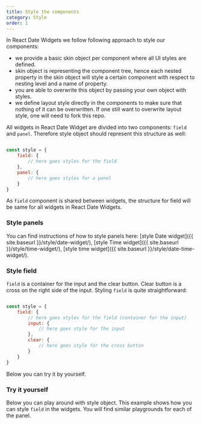 ```yaml
---
title: Style the components
category: Style
order: 1
---
```


In React Date Widgets we follow following approach to style our components:
 <!-- You can find this object below. -->

 <!-- - Please make sure that your object represents the same structure as skin object below. -->
- we provide a basic skin object per component where all UI styles are defined.
- skin object is representing the component tree, hence each nested property in the skin object will style a certain component with respect to nesting level and a name of property.
- you are able to overwrite this object by passing your own object with styles.
- we define layout style directly in the components to make sure that nothing of it can be overwritten. If one still want to overwrite layout style, one will need to fork this repo.



<!-- Below is the style object that is provided by React Date Widgets for `date-widget`: -->

All widgets in React Date Widget are divided into two components: `field` and `panel`. Therefore style object should represent this structure as well:
```js

const style = {
    field: {
        // here goes styles for the field
    },
    panel: {
        // here goes styles for a panel
    }
}
```
As `field` component is shared between widgets, the structure for field will be same for all widgets in React Date Widgets.

### Style panels

 You can find instructions of how to style panels here: [style Date widget]({{ site.baseurl }}/style/date-widget/), [style Time widget]({{ site.baseurl }}/style/time-widget/), [style time widget]({{ site.baseurl }}/style/date-time-widget/).

### Style field

<!-- Please don't be scared of the size of the object. Every widget consist of two parts: Input and Panel, therefore you need to specify these properties in your style object. -->
`field` is a container for the input and the clear button. Clear button is a cross on the right side of the input. Styling `field` is quite straightforward:

```js

const style = {
    field: {
        // here goes styles for the field (container for the input)
        input: {
            // here goes style for the input
        },
        clear: {
            // here goes style for the cross button
        }
    }
}
```
Below you can try it by yourself.

### Try it yourself

Below you can play around with style object. This example shows how you can style `field` in the widgets.
You will find similar playgrounds for each of the panel.
 <!-- here:  React Date Widgets built with Input component that shared between three widgets. Hence structure of a style object for the input will be same for all widgets. -->

<div id="input-style-api"></div>
<script>
  window.renderInputStyleExample('input-style-api')
  window.scrollTo(0, 0)
</script>



<!--
const cell = {
    background: 'transparent',
    borderRadius: '2px',
    color: '#666',
    fontSize: 13,
    height: 22,
    width: 20,
    lineHeight: '20px',
    margin: '0 auto',
    transition: backgroundTransition,
    fontFamily,
    WebkitFontSmoothing: 'antialiased',
    ':hover': {
        background: '#ebfaff',
        cursor: 'pointer',
        selectedDay: {
            background: '#3fc7fa',
        },
        disabled: {
            background: '#f3f3f3',
        }
    },
    shadowSelectedDay: {
        background: '#108ee9',
        color: '#fff',
    },
    selectedDay: {
        background: '#3fc7fa',
    },
    disabled: {
        cursor: 'not-allowed',
        color: '#bcbcbc',
        background: '#f3f3f3',
        borderRadius: '0',
        width: 'auto',
    },
    today: {
        border: '1px solid #3fc7fa',
        color: '#108ee9',
        fontWeight: 'bold',
    },
    disabledCellFirstOfRow: {
        borderTopLeftRadius: '4px',
        borderBottomLeftRadius: '4px',
    },
    disabledCellLastOfRow: {
        borderTopRightRadius: '4px',
        borderBottomRightRadius: '4px',
    },
    prevMonthCell: {
        color: '#bbb',
    },
    nextMonthCell: {
        color: '#bbb',
    }
}

const bodyHeader = {
    fontSize: 12,
    lineHeight: '18px',
    fontFamily,
    WebkitFontSmoothing: 'antialiased',
    fontWeight: 400,
    padding: '6px 0',
}


const body = {
    bodyHeader,
    cell
}

const commonHeaderBtn = {
    color: '#999',
    fontFamily: 'Arial, "Hiragino Sans GB", "Microsoft Yahei", "Microsoft Sans Serif", sans-serif',
    WebkitFontSmoothing: 'antialiased',
    transition: colorTransition,
    fontSize: 16,
    ':hover': {
      color: '#23c0fa',
    }
}

const selectBtn = {
    fontSize: '12px',
    fontWeight: 'bold',
    fontFamily,
    WebkitFontSmoothing: 'antialiased',
    transition: colorTransition,
    color: '#666',
    cursor: 'pointer',
    ':hover': {
      color: '#23c0fa',
    }
}

const header = {
    borderBottomColor: '#e9e9e9',
    prevMonthBtn: commonHeaderBtn,
    nextMonthBtn: commonHeaderBtn,
    nextYearBtn: commonHeaderBtn,
    prevYearBtn: commonHeaderBtn,
    selectBtn
}

const picker = {
    day: {
        fontFamily: 'Arial, "Hiragino Sans GB", "Microsoft Yahei", "Microsoft Sans Serif", "WenQuanYi Micro Hei", sans-serif',
        fontSize: '12px',
        body,
        header,
    },
    month: {},
    year: {},
}

const date = {
    input,
    panel: {
        backgroundColor: '#fff',
        borderRadius: '3px',
        boxShadow: '0 1px 5px #e9e9e9',
        backgroundClip: 'padding-box',
        borderWidth: 1,
        borderStyle: 'solid',
        borderColor: '#e9e9e9',
        picker,
        footer
    }
} -->
